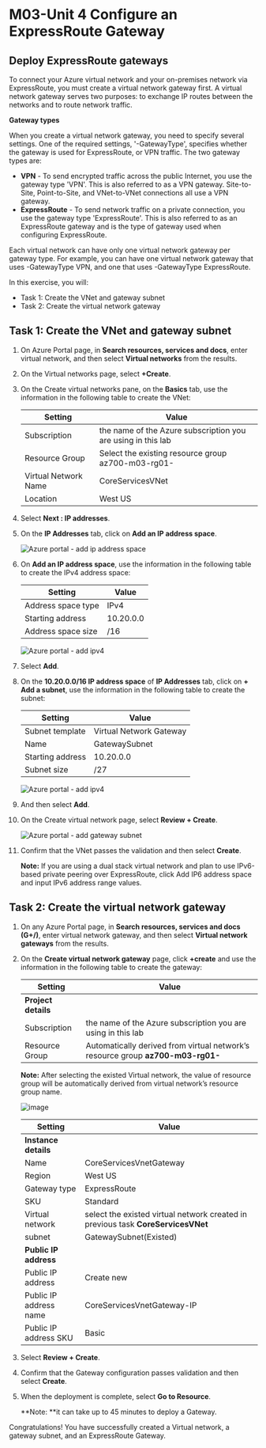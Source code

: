 # M03-Unit 4 Configure an ExpressRoute Gateway

## Deploy ExpressRoute gateways

To connect your Azure virtual network and your on-premises network via ExpressRoute, you must create a virtual network gateway first. A virtual network gateway serves two purposes: to exchange IP routes between the networks and to route network traffic. 

**Gateway types**

When you create a virtual network gateway, you need to specify several settings. One of the required settings, '-GatewayType', specifies whether the gateway is used for ExpressRoute, or VPN traffic. The two gateway types are:

- **VPN** - To send encrypted traffic across the public Internet, you use the gateway type 'VPN'. This is also referred to as a VPN gateway. Site-to-Site, Point-to-Site, and VNet-to-VNet connections all use a VPN gateway.
- **ExpressRoute** - To send network traffic on a private connection, you use the gateway type 'ExpressRoute'. This is also referred to as an ExpressRoute gateway and is the type of gateway used when configuring ExpressRoute.

Each virtual network can have only one virtual network gateway per gateway type. For example, you can have one virtual network gateway that uses -GatewayType VPN, and one that uses -GatewayType ExpressRoute.


In this exercise, you will:

+ Task 1: Create the VNet and gateway subnet
+ Task 2: Create the virtual network gateway



## Task 1: Create the VNet and gateway subnet

1. On Azure Portal page, in **Search resources, services and docs**, enter virtual network, and then select **Virtual networks** from the results.

1. On the Virtual networks page, select **+Create**.

1. On the Create virtual networks pane, on the **Basics** tab, use the information in the following table to create the VNet:

   | **Setting**          | **Value**                                                                                        |
   | -------------------- | ------------------------------------------------------------------------------------------------ |
   | Subscription         | the name of the Azure subscription you are using in this lab                                     |
   | Resource Group       | Select the existing resource group az700-m03-rg01-<inject key="DeploymentID" enableCopy="false"/>|
   | Virtual Network Name | CoreServicesVNet                                                                                 |
   | Location             | West US                                                                                          |

1. Select **Next : IP addresses**.

1. On the **IP Addresses** tab, click on **Add an IP address space**.

   ![Azure portal - add ip address space](../media/ipaddspace1.png)

1. On **Add an IP address space**, use the information in the following table to create the IPv4 address space:
   
   | **Setting**          | **Value**                                                    |
   | -------------------- | --------------------------------                             |
   | Address space type   | IPv4 |
   | Starting address     | 10.20.0.0                                                    |
   | Address space size   | /16                                                          |                                                  

   ![Azure portal - add ipv4](../media/ipv4.png)
   
1. Select **Add**.

1. On the **10.20.0.0/16 IP address space** of **IP Addresses**  tab, click on **+ Add a subnet**, use the information in the following table to create the subnet:

   | **Setting**                  | **Value**               |
   | ---------------------------- | ----------------------- |
   | Subnet template              | Virtual Network Gateway |
   | Name                         | GatewaySubnet           |
   | Starting address             | 10.20.0.0               |
   | Subnet size                  | /27                     |

   ![Azure portal - add ipv4](../media/subnet.png)

1. And then select **Add**.

1. On the Create virtual network page, select **Review + Create**.

    ![Azure portal - add gateway subnet](../media/review-create.png)

1. Confirm that the VNet passes the validation and then select **Create**.

    **Note:** If you are using a dual stack virtual network and plan to use IPv6-based private peering over ExpressRoute, click Add IP6 address space and input IPv6 address range values.

## Task 2: Create the virtual network gateway

1. On any Azure Portal page, in **Search resources, services and docs (G+/)**, enter virtual network gateway, and then select **Virtual network gateways** from the results.

1. On the **Create virtual network gateway** page, click **+create** and use the information in the following table to create the gateway:

   | **Setting**               | **Value**                                                                      |
   | ------------------------- | --------------------------                                                     |
   | **Project details**       |                                                                                |
   | Subscription              | the name of the Azure subscription you are using in this lab                   |
   | Resource Group            | Automatically derived from virtual network’s resource group **az700-m03-rg01-<inject key="DeploymentID" enableCopy="false"/>** |
   
    **Note:** After selecting the existed Virtual network, the value of resource group will be automatically derived from virtual network’s resource group name.
    
   ![image](../media/rg-vnet1.png)

   | **Setting**               | **Value**                                                                       |
   | ------------------------- | --------------------------                                                      |
   | **Instance details**      |                                                                                 |
   | Name                      | CoreServicesVnetGateway                                                         |
   | Region                    | West US                                                                         |
   | Gateway type              | ExpressRoute                                                                    |
   | SKU                       | Standard                                                                        |
   | Virtual network           | select the existed virtual network created in previous task **CoreServicesVNet**|
   | subnet                    | GatewaySubnet(Existed)                                                          |
   | **Public IP address**     |                                                                                 |
   | Public IP address         | Create new                                                                      |
   | Public IP address name    | CoreServicesVnetGateway-IP                                                      |
   | Public IP address SKU     | Basic                                                                           |

1. Select **Review + Create**.

1. Confirm that the Gateway configuration passes validation and then select **Create**.

1. When the deployment is complete, select **Go to Resource**.

    **Note: **it can take up to 45 minutes to deploy a Gateway.

Congratulations! You have successfully created a Virtual network, a gateway subnet, and an ExpressRoute Gateway.


